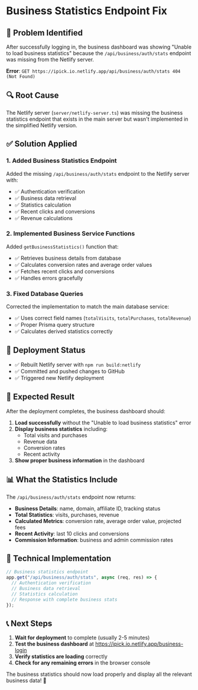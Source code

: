 # Business Statistics Endpoint Fix

## 🚨 Problem Identified

After successfully logging in, the business dashboard was showing "Unable to
load business statistics" because the `/api/business/auth/stats` endpoint was
missing from the Netlify server.

**Error**:
`GET https://ipick.io.netlify.app/api/business/auth/stats 404 (Not Found)`

## 🔍 Root Cause

The Netlify server (`server/netlify-server.ts`) was missing the business
statistics endpoint that exists in the main server but wasn't implemented in the
simplified Netlify version.

## ✅ Solution Applied

### 1. Added Business Statistics Endpoint

Added the missing `/api/business/auth/stats` endpoint to the Netlify server
with:

- ✅ Authentication verification
- ✅ Business data retrieval
- ✅ Statistics calculation
- ✅ Recent clicks and conversions
- ✅ Revenue calculations

### 2. Implemented Business Service Functions

Added `getBusinessStatistics()` function that:

- ✅ Retrieves business details from database
- ✅ Calculates conversion rates and average order values
- ✅ Fetches recent clicks and conversions
- ✅ Handles errors gracefully

### 3. Fixed Database Queries

Corrected the implementation to match the main database service:

- ✅ Uses correct field names (`totalVisits`, `totalPurchases`, `totalRevenue`)
- ✅ Proper Prisma query structure
- ✅ Calculates derived statistics correctly

## 🚀 Deployment Status

- ✅ Rebuilt Netlify server with `npm run build:netlify`
- ✅ Committed and pushed changes to GitHub
- ✅ Triggered new Netlify deployment

## 🎯 Expected Result

After the deployment completes, the business dashboard should:

1. **Load successfully** without the "Unable to load business statistics" error
2. **Display business statistics** including:
   - Total visits and purchases
   - Revenue data
   - Conversion rates
   - Recent activity
3. **Show proper business information** in the dashboard

## 📊 What the Statistics Include

The `/api/business/auth/stats` endpoint now returns:

- **Business Details**: name, domain, affiliate ID, tracking status
- **Total Statistics**: visits, purchases, revenue
- **Calculated Metrics**: conversion rate, average order value, projected fees
- **Recent Activity**: last 10 clicks and conversions
- **Commission Information**: business and admin commission rates

## 🔧 Technical Implementation

```typescript
// Business statistics endpoint
app.get("/api/business/auth/stats", async (req, res) => {
  // Authentication verification
  // Business data retrieval
  // Statistics calculation
  // Response with complete business stats
});
```

## 📞 Next Steps

1. **Wait for deployment** to complete (usually 2-5 minutes)
2. **Test the business dashboard** at
   https://ipick.io.netlify.app/business-login
3. **Verify statistics are loading** correctly
4. **Check for any remaining errors** in the browser console

The business statistics should now load properly and display all the relevant
business data! 🎉
